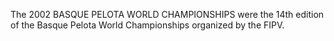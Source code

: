 The 2002 BASQUE PELOTA WORLD CHAMPIONSHIPS were the 14th edition of the Basque Pelota World Championships organized by the FIPV.
